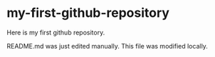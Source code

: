 # my-first-github-repository
Here is my first github repository. 

README.md was just edited manually. This file was modified locally.
 
